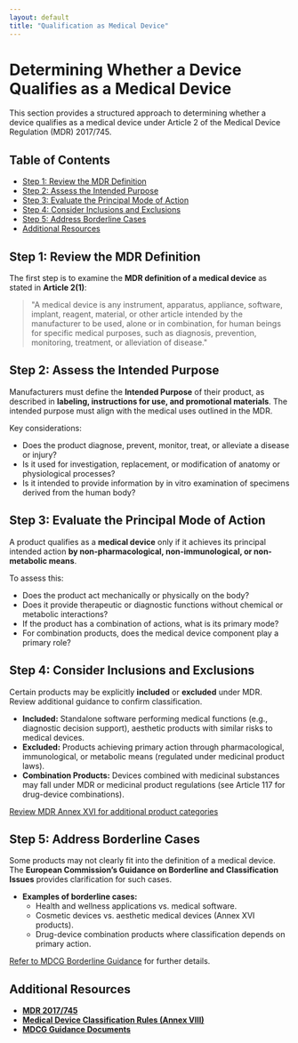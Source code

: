 ```yaml
---
layout: default
title: "Qualification as Medical Device"
---
```


# Determining Whether a Device Qualifies as a Medical Device
This section provides a structured approach to determining whether a device qualifies as a medical device under Article 2 of the Medical Device Regulation (MDR) 2017/745.

## Table of Contents
- [Step 1: Review the MDR Definition](#step-1-review-the-mdr-definition)
- [Step 2: Assess the Intended Purpose](#step-2-assess-the-intended-purpose)
- [Step 3: Evaluate the Principal Mode of Action](#step-3-evaluate-the-principal-mode-of-action)
- [Step 4: Consider Inclusions and Exclusions](#step-4-consider-inclusions-and-exclusions)
- [Step 5: Address Borderline Cases](#step-5-address-borderline-cases)
- [Additional Resources](#additional-resources)

## Step 1: Review the MDR Definition
The first step is to examine the **MDR definition of a medical device** as stated in **Article 2(1)**:

> "A medical device is any instrument, apparatus, appliance, software, implant, reagent, material, or other article intended by the manufacturer to be used, alone or in combination, for human beings for specific medical purposes, such as diagnosis, prevention, monitoring, treatment, or alleviation of disease."

## Step 2: Assess the Intended Purpose
Manufacturers must define the **Intended Purpose** of their product, as described in **labeling, instructions for use, and promotional materials**. The intended purpose must align with the medical uses outlined in the MDR.

Key considerations:
- Does the product diagnose, prevent, monitor, treat, or alleviate a disease or injury?
- Is it used for investigation, replacement, or modification of anatomy or physiological processes?
- Is it intended to provide information by in vitro examination of specimens derived from the human body?

## Step 3: Evaluate the Principal Mode of Action
A product qualifies as a **medical device** only if it achieves its principal intended action **by non-pharmacological, non-immunological, or non-metabolic means**.

To assess this:
- Does the product act mechanically or physically on the body?
- Does it provide therapeutic or diagnostic functions without chemical or metabolic interactions?
- If the product has a combination of actions, what is its primary mode?
- For combination products, does the medical device component play a primary role?

## Step 4: Consider Inclusions and Exclusions
Certain products may be explicitly **included** or **excluded** under MDR. Review additional guidance to confirm classification.

- **Included:** Standalone software performing medical functions (e.g., diagnostic decision support), aesthetic products with similar risks to medical devices.
- **Excluded:** Products achieving primary action through pharmacological, immunological, or metabolic means (regulated under medicinal product laws).
- **Combination Products:** Devices combined with medicinal substances may fall under MDR or medicinal product regulations (see Article 117 for drug-device combinations).

[Review MDR Annex XVI for additional product categories](https://eur-lex.europa.eu/legal-content/EN/TXT/HTML/?uri=CELEX:32017R0745#anx_XVI)

## Step 5: Address Borderline Cases
Some products may not clearly fit into the definition of a medical device. The **European Commission’s Guidance on Borderline and Classification Issues** provides clarification for such cases.

- **Examples of borderline cases:**
  - Health and wellness applications vs. medical software.
  - Cosmetic devices vs. aesthetic medical devices (Annex XVI products).
  - Drug-device combination products where classification depends on primary action.

[Refer to MDCG Borderline Guidance](https://ec.europa.eu/health/md_sector/new_regulations/guidance_en) for further details.

## Additional Resources
- **[MDR 2017/745](https://eur-lex.europa.eu/legal-content/EN/TXT/HTML/?uri=CELEX:32017R0745)**
- **[Medical Device Classification Rules (Annex VIII)](https://eur-lex.europa.eu/legal-content/EN/TXT/HTML/?uri=CELEX:32017R0745#anx_VIII)**
- **[MDCG Guidance Documents](https://ec.europa.eu/health/md_sector/new_regulations/guidance_en)**
